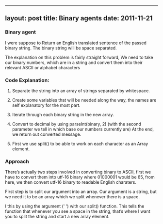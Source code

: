 
---
layout: post
title: Binary agents
date: 2011-11-21
---

### Binary agent

I were suppose to Return an English translated sentence of the passed binary string.  The binary string will be space separated.

The explanation on this problem is fairly straight forward, We need to take our binary numbers, which are in a string and convert them into their relevant ASCII or alphabet characters


### Code Explanation:

1. Separate the string into an array of strings separated by whitespace.

2. Create some variables that will be needed along the way, the names are self explanatory for the most part.

3. Iterate through each binary string in the new array.

4. Convert to decimal by using parseInt(binary, 2) (with the second parameter we tell in which base our numbers currently are)
    At the end, we return out converted message.

5. First we use split() to be able to work on each character as an Array element.

### Approach

There’s actually two steps involved in converting binary to ASCII, first we have to convert them into utf-16 binary where 01000001 would be 65, from here, we then convert utf-16 binary to readable English charaters.

First step is to split our argument into an array. Our argument is a string, but we need it to be an array which we split whenever there is a space.

I this by using the argument (' ') with our split() function. This tells the function that whenever you see a space in the string, that’s where I want you to split the string and start a new array element.




